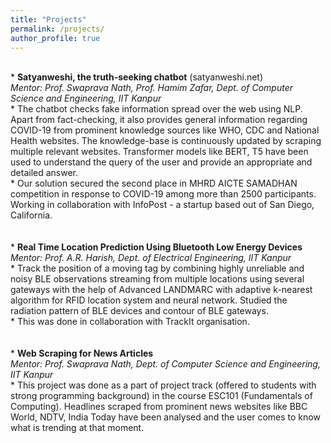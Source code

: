 ```yaml
---
title: "Projects"
permalink: /projects/
author_profile: true
---
```

<br>
* <b>Satyanweshi, the truth-seeking chatbot</b> (<a https://www.satyanweshi.net/ ="url">satyanweshi.net</a>) <br> 
<i>Mentor: Prof. Swaprava Nath, Prof. Hamim Zafar, Dept. of Computer Science and Engineering, IIT Kanpur</i><br>
	*	The chatbot checks fake information spread over the web using NLP. Apart from fact-checking, it also provides general
information regarding COVID-19 from prominent knowledge sources like WHO, CDC and National Health websites. The
knowledge-base is continuously updated by scraping multiple relevant websites. Transformer models like BERT, T5 have
been used to understand the query of the user and provide an appropriate and detailed answer.<br>
	*	Our solution secured the second place in MHRD AICTE SAMADHAN competition in response to COVID-19 among
more than 2500 participants. Working in collaboration with InfoPost - a startup based out of San Diego, California.<br>
<br>
<br>
* <b>Real Time Location Prediction Using Bluetooth Low Energy Devices</b> <br>
<i>Mentor: Prof. A.R. Harish, Dept. of Electrical Engineering, IIT Kanpur</i><br>
	*	Track the position of a moving tag by combining highly unreliable and noisy BLE observations streaming from multiple
locations using several gateways with the help of Advanced LANDMARC with adaptive k-nearest algorithm for
RFID location system and neural network. Studied the radiation pattern of BLE devices and contour of BLE gateways.<br>
*	This was done in collaboration with TrackIt organisation.<br>
<br>
<br>
* <b>Web Scraping for News Articles</b> <br>
<i>Mentor: Prof. Swaprava Nath, Dept. of Computer Science and Engineering, IIT Kanpur </i><br>
	*	This project was done as a part of project track (offered to students with strong programming background) in the course
ESC101 (Fundamentals of Computing). Headlines scraped from prominent news websites like BBC World, NDTV,
India Today have been analysed and the user comes to know what is trending at that moment.<br>

